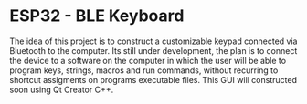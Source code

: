 # ESP32 - BLE Keyboard

The idea of this project is to construct a customizable keypad connected via Bluetooth to the computer. Its still under development, the plan is to connect the device to a software on the computer in which the user will be able to program keys, strings, macros and run commands, without recurring to shortcut assigments on programs executable files. This GUI will constructed soon using Qt Creator C++.